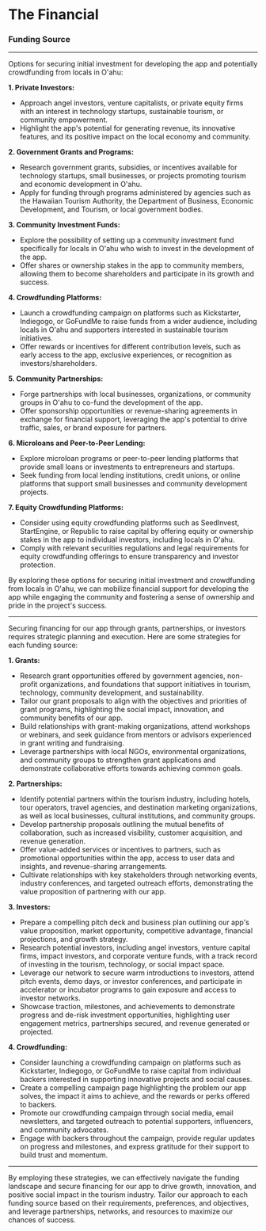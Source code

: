 # The Financial

### Funding Source

---

Options for securing initial investment for developing the app and potentially crowdfunding from locals in O'ahu:

**1. Private Investors:**

- Approach angel investors, venture capitalists, or private equity firms with an interest in technology startups, sustainable tourism, or community empowerment.
- Highlight the app's potential for generating revenue, its innovative features, and its positive impact on the local economy and community.

**2. Government Grants and Programs:**

- Research government grants, subsidies, or incentives available for technology startups, small businesses, or projects promoting tourism and economic development in O'ahu.
- Apply for funding through programs administered by agencies such as the Hawaiian Tourism Authority, the Department of Business, Economic Development, and Tourism, or local government bodies.

**3. Community Investment Funds:**

- Explore the possibility of setting up a community investment fund specifically for locals in O'ahu who wish to invest in the development of the app.
- Offer shares or ownership stakes in the app to community members, allowing them to become shareholders and participate in its growth and success.

**4. Crowdfunding Platforms:**

- Launch a crowdfunding campaign on platforms such as Kickstarter, Indiegogo, or GoFundMe to raise funds from a wider audience, including locals in O'ahu and supporters interested in sustainable tourism initiatives.
- Offer rewards or incentives for different contribution levels, such as early access to the app, exclusive experiences, or recognition as investors/shareholders.

**5. Community Partnerships:**

- Forge partnerships with local businesses, organizations, or community groups in O'ahu to co-fund the development of the app.
- Offer sponsorship opportunities or revenue-sharing agreements in exchange for financial support, leveraging the app's potential to drive traffic, sales, or brand exposure for partners.

**6. Microloans and Peer-to-Peer Lending:**

- Explore microloan programs or peer-to-peer lending platforms that provide small loans or investments to entrepreneurs and startups.
- Seek funding from local lending institutions, credit unions, or online platforms that support small businesses and community development projects.

**7. Equity Crowdfunding Platforms:**

- Consider using equity crowdfunding platforms such as SeedInvest, StartEngine, or Republic to raise capital by offering equity or ownership stakes in the app to individual investors, including locals in O'ahu.
- Comply with relevant securities regulations and legal requirements for equity crowdfunding offerings to ensure transparency and investor protection.

By exploring these options for securing initial investment and crowdfunding from locals in O'ahu, we can mobilize financial support for developing the app while engaging the community and fostering a sense of ownership and pride in the project's success.

---

Securing financing for our app through grants, partnerships, or investors requires strategic planning and execution.
Here are some strategies for each funding source:

**1. Grants:**

- Research grant opportunities offered by government agencies, non-profit organizations, and foundations that support initiatives in tourism, technology, community development, and sustainability.
- Tailor our grant proposals to align with the objectives and priorities of grant programs, highlighting the social impact, innovation, and community benefits of our app.
- Build relationships with grant-making organizations, attend workshops or webinars, and seek guidance from mentors or advisors experienced in grant writing and fundraising.
- Leverage partnerships with local NGOs, environmental organizations, and community groups to strengthen grant applications and demonstrate collaborative efforts towards achieving common goals.

**2. Partnerships:**

- Identify potential partners within the tourism industry, including hotels, tour operators, travel agencies, and destination marketing organizations, as well as local businesses, cultural institutions, and community groups.
- Develop partnership proposals outlining the mutual benefits of collaboration, such as increased visibility, customer acquisition, and revenue generation.
- Offer value-added services or incentives to partners, such as promotional opportunities within the app, access to user data and insights, and revenue-sharing arrangements.
- Cultivate relationships with key stakeholders through networking events, industry conferences, and targeted outreach efforts, demonstrating the value proposition of partnering with our app.

**3. Investors:**

- Prepare a compelling pitch deck and business plan outlining our app's value proposition, market opportunity, competitive advantage, financial projections, and growth strategy.
- Research potential investors, including angel investors, venture capital firms, impact investors, and corporate venture funds, with a track record of investing in the tourism, technology, or social impact space.
- Leverage our network to secure warm introductions to investors, attend pitch events, demo days, or investor conferences, and participate in accelerator or incubator programs to gain exposure and access to investor networks.
- Showcase traction, milestones, and achievements to demonstrate progress and de-risk investment opportunities, highlighting user engagement metrics, partnerships secured, and revenue generated or projected.

**4. Crowdfunding:**

- Consider launching a crowdfunding campaign on platforms such as Kickstarter, Indiegogo, or GoFundMe to raise capital from individual backers interested in supporting innovative projects and social causes.
- Create a compelling campaign page highlighting the problem our app solves, the impact it aims to achieve, and the rewards or perks offered to backers.
- Promote our crowdfunding campaign through social media, email newsletters, and targeted outreach to potential supporters, influencers, and community advocates.
- Engage with backers throughout the campaign, provide regular updates on progress and milestones, and express gratitude for their support to build trust and momentum.

---

By employing these strategies, we can effectively navigate the funding landscape and secure financing for our app to drive growth, innovation, and positive social impact in the tourism industry. Tailor our approach to each funding source based on their requirements, preferences, and objectives, and leverage partnerships, networks, and resources to maximize our chances of success.
